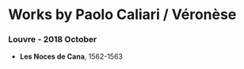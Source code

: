 # Works by Paolo Caliari / Véronèse
    
### Louvre - 2018 October 
- **Les Noces de Cana**, 1562-1563